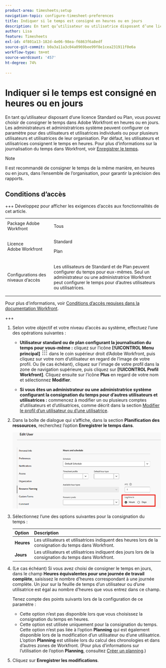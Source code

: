 ```yaml
---
product-area: timesheets;setup
navigation-topic: configure-timesheet-preferences
title: Indiquer si le temps est consigné en heures ou en jours
description: En tant qu’utilisateur ou utilisatrice disposant d’une licence de plan, vous pouvez indiquer si vous consignez le temps dans Adobe Workfront en heures ou en jours. Les administrateurs et administratrices système peuvent configurer ce paramètre pour des utilisateurs et utilisatrices individuels ou pour plusieurs utilisateurs et utilisatrices de leur organisation. Par défaut, les utilisateurs et utilisatrices consignent le temps en heures.
author: Lisa
feature: Timesheets
exl-id: 4f801a13-182d-4e06-98ea-f6863f6a8edf
source-git-commit: b0a3a11a3c04a0969bee99f8e1cea231911f0e6a
workflow-type: tm+mt
source-wordcount: '457'
ht-degree: 74%

---
```


# Indiquer si le temps est consigné en heures ou en jours

En tant qu’utilisateur disposant d’une licence Standard ou Plan, vous pouvez choisir de consigner le temps dans Adobe Workfront en heures ou en jours. Les administrateurs et administratrices système peuvent configurer ce paramètre pour des utilisateurs et utilisatrices individuels ou pour plusieurs utilisateurs et utilisatrices de leur organisation. Par défaut, les utilisateurs et utilisatrices consignent le temps en heures. Pour plus d’informations sur la journalisation du temps dans Workfront, voir [Enregistrer le temps](../../timesheets/create-and-manage-timesheets/log-time.md).

>[!NOTE]
>
>Il est recommandé de consigner le temps de la même manière, en heures ou en jours, dans l’ensemble de l’organisation, pour garantir la précision des rapports.

## Conditions d’accès

+++ Développez pour afficher les exigences d’accès aux fonctionnalités de cet article.

<table style="table-layout:auto">
 <col> 
 <col>
 <tbody> 
  <tr> 
   <td>Package Adobe Workfront</td> 
   <td><p>Tous</p></td> 
  </tr> 
  <tr> 
   <td>Licence Adobe Workfront</td> 
   <td>
   <p>Standard</p>
   <p>Plan</p></td>
  </tr> 
  <tr> 
   <td>Configurations des niveaux d’accès</td> 
   <td><p>Les utilisateurs de Standard et de Plan peuvent configurer du temps pour eux-mêmes. Seul un administrateur ou une administratrice Workfront peut configurer le temps pour d’autres utilisateurs ou utilisatrices.</p> </td> 
  </tr> 
 </tbody> 
</table>

Pour plus d’informations, voir [Conditions d’accès requises dans la documentation Workfront](/help/quicksilver/administration-and-setup/add-users/access-levels-and-object-permissions/access-level-requirements-in-documentation.md).

+++

1. Selon votre objectif et votre niveau d’accès au système, effectuez l’une des opérations suivantes :

   * **Utilisateur standard ou de plan configurant la journalisation du temps pour vous-même :** cliquez sur l’icône **[!UICONTROL Menu principal]** ![Menu principal](assets/main-menu-icon.png) dans le coin supérieur droit d’Adobe Workfront, puis cliquez sur votre nom d’utilisateur en regard de l’image de votre profil. Ou (le cas échéant), cliquez sur l&#39;image de votre profil dans la zone de navigation supérieure, puis cliquez sur **[!UICONTROL Profil Workfront]**. Cliquez ensuite sur l’icône **Plus** en regard de votre nom et sélectionnez **Modifier**.

   * **Si vous êtes un administrateur ou une administratrice système configurant la consignation du temps pour d’autres utilisateurs et utilisatrices :** commencez à modifier un ou plusieurs comptes d’utilisateurs et d’utilisatrices, comme décrit dans la section [Modifier le profil d’un utilisateur ou d’une utilisatrice](../../administration-and-setup/add-users/create-and-manage-users/edit-a-users-profile.md).

1. Dans la boîte de dialogue qui s’affiche, dans la section **Planification des ressources**, recherchez l’option **Enregistrer le temps dans**.

   ![Options de connexion](assets/user-profile-log-time-options.png)

1. Sélectionnez l’une des options suivantes pour la consignation du temps :

   | Option | Description |
   |---|---|
   | **Heures** | Les utilisateurs et utilisatrices indiquent des heures lors de la consignation du temps dans Workfront. |
   | **Jours** | Les utilisateurs et utilisatrices indiquent des jours lors de la consignation du temps dans Workfront. |

1. (Le cas échéant) Si vous avez choisi de consigner le temps en jours, dans le champ **Heures équivalentes pour une journée de travail complète**, saisissez le nombre d’heures correspondant à une journée complète. Un jour sur la feuille de temps d’un utilisateur ou d’une utilisatrice est égal au nombre d’heures que vous entrez dans ce champ.

   Tenez compte des points suivants lors de la configuration de ce paramètre :

   * Cette option n’est pas disponible lors que vous choisissez la consignation du temps en heures.
   * Cette option est utilisée uniquement pour la consignation du temps. Cette option n’est pas liée à l’option **Planning** qui est également disponible lors de la modification d’un utilisateur ou d’une utilisatrice. L’option **Planning** est utilisée lors du calcul des chronologies et dans d’autres zones de Workfront. (Pour plus d’informations sur l’utilisation de l’option **Planning**, consultez [Créer un planning](../../administration-and-setup/set-up-workfront/configure-timesheets-schedules/create-schedules.md).)

1. Cliquez sur **Enregistrer les modifications**.
